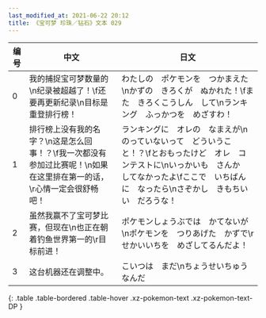 ```yaml
---
last_modified_at: 2021-06-22 20:12
title: 《宝可梦 珍珠／钻石》文本 029
---
```

| 编号 | 中文 | 日文 |
| ---- | ---- | ---- |
| 0 | 我的捕捉宝可梦数量的\n纪录被超越了！\f还要再更新纪录\n目标是重登排行榜！ | わたしの　ポケモンを　つかまえた\nかずの　きろくが　ぬかれた！\fまた　きろくこうしん　して\nランキング　ふっかつを　めざすわ！ |
| 1 | 排行榜上没有我的名字？\n这是怎么回事！？\f我一次都没有参加过比赛呢！\n如果在这里排在第一的话，\r心情一定会很舒畅吧！ | ランキングに　オレの　なまえが\nのっていないって　どういうこと！？\fとおもったけど　オレ　コンテストに\nいっかいも　さんか　してなかったよ\fここで　いちばんに　なったら\nさぞかし　きもちいい　だろうな！ |
| 2 | 虽然我赢不了宝可梦比赛，但现在\n也正在朝着钓鱼世界第一的\r目标前进！ | ポケモンしょうぶでは　かてないが\nポケモンを　つりあげた　かずで\rせかいいちを　めざしてるんだよ！ |
| 3 | 这台机器还在调整中。 | こいつは　まだ\nちょうせいちゅう　なんだ |
{: .table .table-bordered .table-hover .xz-pokemon-text .xz-pokemon-text-DP }